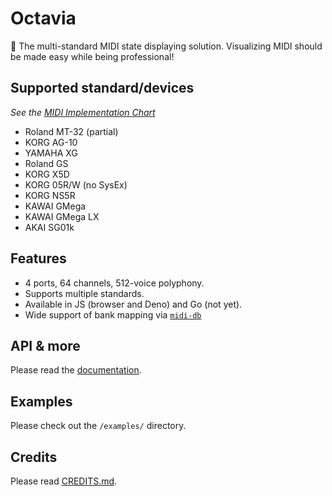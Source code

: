 # Octavia
🎻 The multi-standard MIDI state displaying solution. Visualizing MIDI should be made easy while being professional!

## Supported standard/devices
_See the [MIDI Implementation Chart](docs/IMPLEMENTATION.md)_
* Roland MT-32 (partial)
* KORG AG-10
* YAMAHA XG
* Roland GS
* KORG X5D
* KORG 05R/W (no SysEx)
* KORG NS5R
* KAWAI GMega
* KAWAI GMega LX
* AKAI SG01k

## Features
* 4 ports, 64 channels, 512-voice polyphony.
* Supports multiple standards.
* Available in JS (browser and Deno) and Go (not yet).
* Wide support of bank mapping via [`midi-db`](https://github.com/ltgcgo/midi-db)

## API & more
Please read the [documentation](docs/README.md).

## Examples
Please check out the `/examples/` directory.

## Credits
Please read [CREDITS.md](CREDITS.md).
